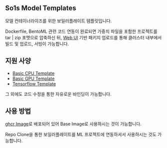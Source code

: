 ## So1s Model Templates

모델 컨테이너라이즈를 위한 보일러플레이트 템플릿입니다.

Dockerfile, BentoML 관련 코드 연동이 완료되면 가중치 파일을 포함한 프로젝트를 tar | zip 포맷으로 압축하신 뒤, [Web UI](https://github.com/so1s/so1s-frontend) 기반 패키지 업로드를 통해 클러스터 내부에서 빌드 및 업로드, 서빙이 가능합니다.

## 지원 사양
- [Basic CPU Template](https://github.com/so1s/so1s-model-templates/tree/cpu)
- [Basic GPU Template](https://github.com/so1s/so1s-model-templates/tree/gpu)
- [Tensorflow Template](https://github.com/so1s/so1s-model-templates/tree/tensorflow)

그 외에도 코드 수정을 통한 자유로운 바인딩이 가능합니다.

## 사용 방법

[ghcr Image](https://github.com/so1s/so1s-model-templates/pkgs/container/model-templates)로 배포되어 있어 Base Image로 사용하시는 것이 가능합니다.

Repo Clone을 통한 보일러플레이트를 ML 프로젝트에 연동하셔서 사용하시는 것도 가능합니다.
